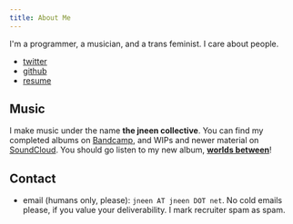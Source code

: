 ```yaml
---
title: About Me
---
```


I'm a programmer, a musician, and a trans feminist.  I care about people.

* [twitter](http://twitter.com/jneen_)
* [github](https://github.com/jneen)
* [resume](https://gist.github.com/jneen/4b10c22b670d5e6676e6)

## Music

I make music under the name **the jneen collective**. You can find my completed albums on [Bandcamp][], and WIPs and newer material on [SoundCloud][]. You should go listen to my new album, [**worlds between**][worlds between]!

[Bandcamp]: http://jneen-collective.bandcamp.com "jneen collective on BandCamp"
[SoundCloud]: http://soundcloud.com/jneen-collective "jneen collective on SoundCloud"
[worlds between]: http://jneen-collective.bandcamp.com/album/worlds-between "worlds between by the jneen collective"

## Contact
* email (humans only, please): `jneen AT jneen DOT net`.
  No cold emails please, if you value your deliverability. I mark recruiter spam as spam.
